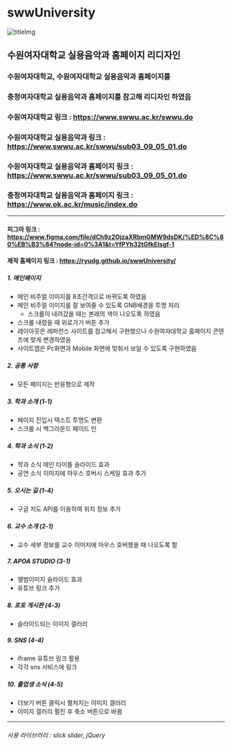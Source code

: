 # swwUniversity
![titleImg](https://user-images.githubusercontent.com/103430498/203454636-43ed76a5-36f6-4228-85f7-d7c27a6e3425.png)

## 수원여자대학교 실용음악과 홈페이지 리디자인
### 수원여자대학교, 수원여자대학교 실용음악과 홈페이지를
### 충청여자대학교 실용음악과 홈페이지를 참고해 리디자인 하였음
### 수원여자대학교 링크 : https://www.swwu.ac.kr/swwu.do
### 수원여자대학교 실용음악과 링크 : https://www.swwu.ac.kr/swwu/sub03_09_05_01.do
### 수원여자대학교 실용음악과 홈페이지 링크 : https://www.swwu.ac.kr/swwu/sub03_09_05_01.do
### 충청여자대학교 실용음악과 홈페이지 링크 : https://www.ok.ac.kr/music/index.do
-----------
#### 피그마 링크 : https://www.figma.com/file/dCh9z2OjzaXRbmGMW9dsDK/%ED%8C%80%EB%B3%84?node-id=0%3A1&t=YfPYh32tGfkEIsgf-1
#### 제작 홈페이지 링크 : https://ryudg.github.io/swwUniversity/

##### 1. 메인페이지
  + 메인 비주얼 이미지를 8초간격으로 바뀌도록 하였음
  + 메인 비주얼 이미지를 잘 보여줄 수 있도록 GNB배경을 투명 처리
     + 스크롤이 내려갔을 때는 본래의 색이 나오도록 하였음
  + 스크롤 내렸을 때 위로가기 버튼 추가
  + 레이아웃은 레퍼런스 사이트를 참고해서 구현했으나 수원여자대학교 홈페이지 콘텐츠에 맞게 변경하였음
  + 사이트맵은 Pc화면과 Mobile 화면에 맞춰서 보일 수 있도록 구현하였음
 
##### 2. 공통 사항
   + 모든 페이지는 반응형으로 제작
  
##### 3. 학과 소개 (1-1)
   + 페이지 진입시 텍스트 투명도 변환
   + 스크롤 시 백그라운드 페이드 인
  
##### 4. 학과 소식 (1-2)
   + 학과 소식 메인 타이틀 슬라이드 효과
   + 공연 소식 이미지에 마우스 호버시 스케일 효과 추가
  
##### 5. 오시는 길 (1-4)
   + 구글 지도 API를 이용하여 위치 정보 추가

##### 6. 교수 소개 (2-1)
   + 교수 세부 정보를 교수 이미지에 마우스 호버했을 때 나오도록 함

##### 7. APOA STUDIO (3-1)
   + 앨범이미지 슬라이드 효과
   + 유튜브 링크 추가
  
##### 8. 포토 게시판 (4-3)
   + 슬라이드되는 이미지 갤러리

##### 9. SNS (4-4)
   + iframe 유튜브 링크 활용
   + 각각 sns 서비스에 링크

##### 10. 졸업생 소식 (4-5)
   + 더보기 버튼 클릭시 펼처지는 이미지 갤러리
   + 이미지 갤러리 펼친 후 축소 버튼으로 바뀜
 
----------
###### 사용 라이브러리 : slick slider, jQuery
